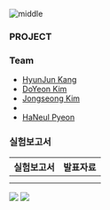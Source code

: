 ![middle](https://capsule-render.vercel.app/api?type=cylinder&color=0147FF&height=150&section=header&text=Wassup&fontColor=FFFFFF&fontSize=70&animation=fadeIn&fontAlignY=55)
### PROJECT

### Team
- [HyunJun Kang](https://github.com/)
- [DoYeon Kim](https://github.com/electronicguy97)
- [Jongseong Kim](https://github.com/)
- [](https://github.com/)
- [HaNeul Pyeon](https://github.com/)

### 실험보고서
|실험보고서|발표자료|
|---|---|
|||
|||

<img src="https://img.shields.io/badge/PyTorch-EE4C2C?style=for-the-badge&logo=PyTorch&logoColor=white"> <img src = "https://img.shields.io/badge/python-3776AB?style=for-the-badge&logo=python&logoColor=white">

